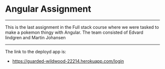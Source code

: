 # Angular Assignment
---
This is the last assignment in the Full stack course where we were tasked to make a pokemon thingy with Angular. The team consisted of Edvard lindgren and Martin Johansen

---

The link to the deployd app is: 
- https://guarded-wildwood-22214.herokuapp.com/login
